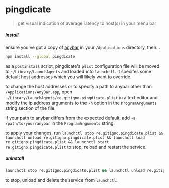 
# pingdicate

> get visual indication of average latency to host(s) in your menu bar

##### install

ensure you've got a copy of [anybar](https://github.com/tonsky/AnyBar) in your `/Applications` directory, then...

```bash
npm install --global pingdicate
```

as a `postinstall` script, pingdicate's `plist` configuration file will be moved to `~/Library/LaunchAgents` and loaded into `launchctl`. it specifes some default host addresses which you will likely want to override.

to change the host addresses or to specify a path to anybar other than `/Applications/AnyBar.app`, open `~/Library/LaunchAgents/re.gitigno.pingdicate.plist` in a text editor and modify the ip address arguments to the `-h` option in the `ProgramArguments` string section of the file.

if your path to anybar differs from the expected default, add `-a /path/to/your/anybar` in the `ProgramArguments` string.

to apply your changes, run `launchctl stop re.gitigno.pingdicate.plist && launchctl unload re.gitigno.pingdicate.plist && launchctl load re.gitigno.pingdicate.plist && launchctl start re.gitigno.pingdicate.plist` to stop, reload and restart the service.

##### uninstall

```bash
launchctl stop re.gitigno.pingdicate.plist && launchctl unload re.gitigno.pingdicate.plist && mv ~/Library/LaunchAgents/re.gitigno.pingdicate.plist ~/.Trash/
```

to stop, unload and delete the service from `launchctl`.
